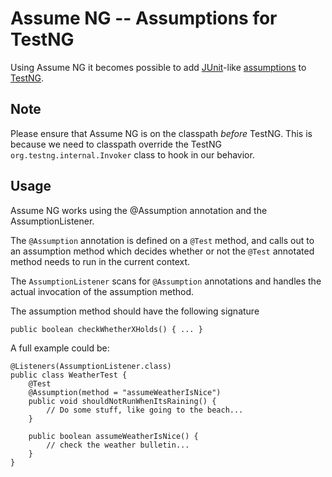 Assume NG -- Assumptions for TestNG
===================================

Using Assume NG it becomes possible to add [JUnit](http://www.junit.org)-like [assumptions](http://kentbeck.github.com/junit/javadoc/latest/org/junit/Assume.html) to [TestNG](http://www.testng.org).

Note
----
Please ensure that Assume NG is on the classpath *before* TestNG. This is because we need to classpath override the TestNG <code>org.testng.internal.Invoker</code> class to hook in our behavior.

Usage
-----
Assume NG works using the @Assumption annotation and the AssumptionListener.

The <code>@Assumption</code> annotation is defined on a <code>@Test</code> method, and calls out to an assumption method which decides whether or not the <code>@Test</code> annotated method needs to run in the current context.

The <code>AssumptionListener</code> scans for <code>@Assumption</code> annotations and handles the actual invocation of the assumption method.

The assumption method should have the following signature

    public boolean checkWhetherXHolds() { ... }

A full example could be:

	@Listeners(AssumptionListener.class)
    public class WeatherTest {
        @Test
        @Assumption(method = "assumeWeatherIsNice")
        public void shouldNotRunWhenItsRaining() {
            // Do some stuff, like going to the beach...
        }

        public boolean assumeWeatherIsNice() {
        	// check the weather bulletin...
        }
    }
